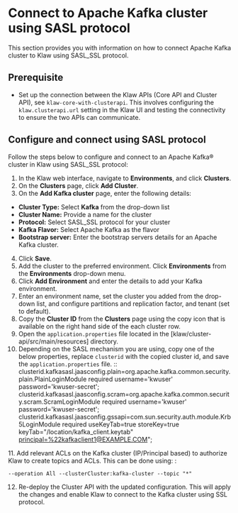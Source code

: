 # Connect to Apache Kafka cluster using SASL protocol

This section provides you with information on how to connect Apache
Kafka cluster to Klaw using SASL_SSL protocol.

## Prerequisite

-   Set up the connection between the Klaw APIs (Core API and Cluster
    API), see `klaw-core-with-clusterapi`.
    This involves configuring the `klaw.clusterapi.url` setting in the
    Klaw UI and testing the connectivity to ensure the two APIs can
    communicate.

## Configure and connect using SASL protocol

Follow the steps below to configure and connect to an Apache Kafka®
cluster in Klaw using SASL_SSL protocol:

1.  In the Klaw web interface, navigate to **Environments**, and click
    **Clusters**.
2.  On the **Clusters** page, click **Add Cluster**.
3.  On the **Add Kafka cluster** page, enter the following details:

-   **Cluster Type:** Select **Kafka** from the drop-down list
-   **Cluster Name:** Provide a name for the cluster
-   **Protocol:** Select SASL_SSL protocol for your cluster
-   **Kafka Flavor:** Select Apache Kafka as the flavor
-   **Bootstrap server:** Enter the bootstrap servers details for an
    Apache Kafka cluster.

4.  Click **Save**.
5.  Add the cluster to the preferred environment. Click **Environments**
    from the **Environments** drop-down menu.
6.  Click **Add Environment** and enter the details to add your Kafka
    environment.
7.  Enter an environment name, set the cluster you added from the
    drop-down list, and configure partitions and replication factor, and
    tenant (set to default).
8.  Copy the **Cluster ID** from the **Clusters** page using the copy
    icon that is available on the right hand side of the each cluster
    row.
9.  Open the `application.properties` file located in the
    [klaw/cluster-api/src/main/resources] directory.
10. Depending on the SASL mechanism you are using, copy one of the below
    properties, replace `clusterid` with the copied cluster id, and save
    the `application.properties` file. ::
    clusterid.kafkasasl.jaasconfig.plain=org.apache.kafka.common.security.plain.PlainLoginModule
    required username='kwuser' password='kwuser-secret';
    clusterid.kafkasasl.jaasconfig.scram=org.apache.kafka.common.security.scram.ScramLoginModule
    required username='kwuser' password='kwuser-secret';
    clusterid.kafkasasl.jaasconfig.gssapi=com.sun.security.auth.module.Krb5LoginModule
    required useKeyTab=true storeKey=true
    keyTab=\"/location/kafka_client.keytab\"
    <principal=%22kafkaclient1@EXAMPLE.COM>\";

11\. Add relevant ACLs on the Kafka cluster (IP/Principal based) to
authorize Klaw to create topics and ACLs. This can be done using: :

    --operation All --clusterCluster:kafka-cluster --topic "*"

12. Re-deploy the Cluster API with the updated configuration. This will
    apply the changes and enable Klaw to connect to the Kafka cluster
    using SSL protocol.
